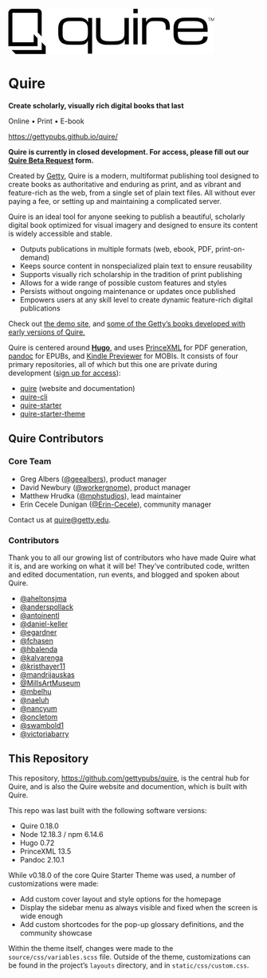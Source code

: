 ![](static/img/quire-logo--sm.png)

# Quire

**Create scholarly, visually rich digital books that last**

Online • Print • E-book

https://gettypubs.github.io/quire/

**Quire is currently in closed development. For access, please fill out our [Quire Beta Request](https://docs.google.com/forms/d/e/1FAIpQLSckvPWWyyfZJko6JTqf3slcXCV8vcCgQjAzoW4MfHEt9hDuxQ/viewform) form.**

Created by [Getty](https://www.getty.edu), Quire is a modern, multiformat publishing tool designed to create books as authoritative and enduring as print, and as vibrant and feature-rich as the web, from a single set of plain text files. All without ever paying a fee, or setting up and maintaining a complicated server.

Quire is an ideal tool for anyone seeking to publish a beautiful, scholarly digital book optimized for visual imagery and designed to ensure its content is widely accessible and stable.

- Outputs publications in multiple formats (web, ebook, PDF, print-on-demand)
- Keeps source content in nonspecialized plain text to ensure reusability
- Supports visually rich scholarship in the tradition of print publishing
- Allows for a wide range of possible custom features and styles
- Persists without ongoing maintenance or updates once published
- Empowers users at any skill level to create dynamic feature-rich digital publications

Check out [the demo site](https://gettypubs.github.io/quire-starter/), and [some of the Getty’s books developed with early versions of Quire.](http://www.getty.edu/publications/digital/digitalpubs.html)

Quire is centered around [**Hugo**](https://github.com/gohugoio/hugo), and uses [PrinceXML](http://www.princexml.com/) for PDF generation, [pandoc](https://pandoc.org/) for EPUBs, and [Kindle Previewer](https://www.amazon.com/gp/feature.html?ie=UTF8&docId=1000765261) for MOBIs. It consists of four primary repositories, all of which but this one are private during development ([sign up for access](https://docs.google.com/forms/d/e/1FAIpQLSckvPWWyyfZJko6JTqf3slcXCV8vcCgQjAzoW4MfHEt9hDuxQ/viewform?usp=sf_link)):

- [quire](https://github.com/gettypubs/quire) (website and documentation)
- [quire-cli](https://github.com/gettypubs/quire-cli)
- [quire-starter](https://github.com/gettypubs/quire-starter)
- [quire-starter-theme](https://github.com/gettypubs/quire-starter-theme)

## Quire Contributors

### Core Team

- Greg Albers ([@geealbers](https://github.com/geealbers)), product manager
- David Newbury ([@workergnome](https://github.com/workergnome)), product manager
- Matthew Hrudka ([@mphstudios](https://github.com/mphstudios)), lead maintainer
- Erin Cecele Dunigan ([@Erin-Cecele](https://github.com/Erin-Cecele)), community manager

Contact us at [quire@getty.edu](mailto:quire@getty.edu).

### Contributors

Thank you to all our growing list of contributors who have made Quire what it is, and are working on what it will be! They’ve contributed code, written and edited documentation, run events, and blogged and spoken about Quire.

- [@aheltonsjma](https://github.com/aheltonsjma)
- [@anderspollack](https://github.com/anderspollack)
- [@antoinentl](https://github.com/antoinentl)
- [@daniel-keller](https://github.com/daniel-keller)
- [@egardner](https://github.com/egardner)
- [@fchasen](https://github.com/fchasen)
- [@hbalenda](https://github.com/hbalenda)
- [@kalvarenga](https://github.com/kalvarenga)
- [@kristhayer11](https://github.com/kristhayer11)
- [@mandrijauskas](https://github.com/mandrijauskas)
- [@MillsArtMuseum](https://github.com/MillsArtMuseum)
- [@mbelhu](https://github.com/mbelhu)
- [@naeluh](https://github.com/naeluh)
- [@nancyum](https://github.com/nancyum)
- [@oncletom](https://github.com/oncletom)
- [@swambold1](https://github.com/swambold1)
- [@victoriabarry](https://github.com/victoriabarry)

## This Repository

This repository, https://github.com/gettypubs/quire, is the central hub for Quire, and is also the Quire website and documention, which is built with Quire.

This repo was last built with the following software versions:

- Quire 0.18.0
- Node 12.18.3 / npm 6.14.6
- Hugo 0.72
- PrinceXML 13.5
- Pandoc 2.10.1

While v0.18.0 of the core Quire Starter Theme was used, a number of customizations were made:

- Add custom cover layout and style options for the homepage
- Display the sidebar menu as always visible and fixed when the screen is wide enough
- Add custom shortcodes for the pop-up glossary definitions, and the community showcase

Within the theme itself, changes were made to the `source/css/variables.scss` file. Outside of the theme, customizations can be found in the project’s `layouts` directory, and in `static/css/custom.css`.
